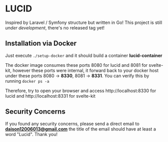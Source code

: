 # LUCID

Inspired by Laravel / Symfony structure but written in Go!
This project is still *under development*, there's no released tag yet!

## Installation via Docker

Just execute `./setup-docker` and it should build a container **lucid-container**

The docker image consumes these ports 8080 for lucid and 8081 for svelte-kit, however these ports were internal, it forward back to your docker host under these ports 8080 -> **8330**, 8081 -> **8331**. You can verify this by running `docker ps -a`

Therefore, try to open your browser and access http://localhost:8330 for lucid and http://localhost:8331 for svelte-kit

## Security Concerns

If you found any security concerns, please send a direct email to **daison12006013@gmail.com** the title of the email should have at least a word "Lucid". Thank you!
